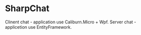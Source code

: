 # SharpChat
Clinent chat - application use Caliburn.Micro + Wpf.
Server chat - applicetion use EntityFramework. 